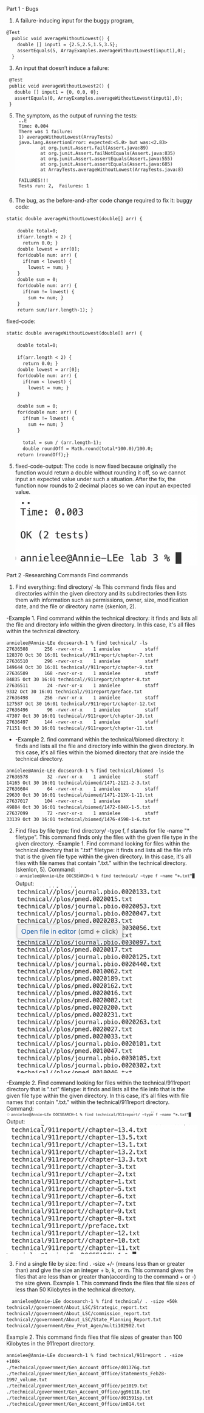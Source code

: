 Part 1 - Bugs
1. A failure-inducing input for the buggy program,
```
@Test
  public void averageWithoutLowest() {
    double [] input1 = {2.5,2.5,1.5,3.5};
    assertEquals(5, ArrayExamples.averageWithoutLowest(input1),0);
  }
```
3. An input that doesn’t induce a failure:
 ```
  @Test
  public void averageWithoutLowest2() {
    double [] input1 = {0, 0,0, 0};
    assertEquals(0, ArrayExamples.averageWithoutLowest(input1),0);
  }
```

5.  The symptom, as the output of running the tests: ![Image](symptom.png)

6. The bug, as the before-and-after code change required to fix it:
 buggy code:
```
static double averageWithoutLowest(double[] arr) {

    double total=0;
    if(arr.length < 2) { 
      return 0.0; }
    double lowest = arr[0];
    for(double num: arr) {
      if(num < lowest) { 
        lowest = num; }
    }
    double sum = 0;
    for(double num: arr) {
      if(num != lowest) { 
        sum += num; }
    }
    return sum/(arr.length-1); }
  ```
fixed-code:
```
static double averageWithoutLowest(double[] arr) {
  
    double total=0;
    
    if(arr.length < 2) { 
      return 0.0; }
    double lowest = arr[0];
    for(double num: arr) {
      if(num < lowest) { 
        lowest = num; }
    }
    
    double sum = 0;
    for(double num: arr) {
      if(num != lowest) { 
        sum += num; }
    }
    
      total = sum / (arr.length-1);
      double roundOff = Math.round(total*100.0)/100.0;
    return (roundOff);}
  ```
5. fixed-code-output:
The code is now fixed because originally the function would return a double without rounding it off, so we cannot input an expected value under such a situation. After the fix, the function now rounds to 2 decimal places so we can input an expected value.
 ![Image](fixedoutput.png)

Part 2 -Researching Commands
Find commands
1. Find everything: find  directory/ -ls 
This command finds files and directories within the given directory and its subdirectories then lists them with information such as permissions, owner, size, modification date, and the file or directory name (skenlon, 2).

-Example 1. Find command within the technical directory: it finds and lists all the file and directory info within the given directory. In this case, it's all files within the technical directory. 
```
annielee@Annie-LEe docsearch-1 % find technical/ -ls
27636508      256 -rwxr-xr-x    1 annielee         staff              128370 Oct 30 16:01 technical//911report/chapter-7.txt
27636510      296 -rwxr-xr-x    1 annielee         staff              149644 Oct 30 16:01 technical//911report/chapter-9.txt
27636509      168 -rwxr-xr-x    1 annielee         staff               84835 Oct 30 16:01 technical//911report/chapter-8.txt
27636511       24 -rwxr-xr-x    1 annielee         staff                9332 Oct 30 16:01 technical//911report/preface.txt
27636498      256 -rwxr-xr-x    1 annielee         staff              127587 Oct 30 16:01 technical//911report/chapter-12.txt
27636496       96 -rwxr-xr-x    1 annielee         staff               47307 Oct 30 16:01 technical//911report/chapter-10.txt
27636497      144 -rwxr-xr-x    1 annielee         staff               71151 Oct 30 16:01 technical//911report/chapter-11.txt
```
- -Example 2. find command within the technical/biomed directory: it finds and lists all the file and directory info within the given directory. In this case, it's all files within the biomed directory that are inside the technical directory.
  
```
annielee@Annie-LEe docsearch-1 % find technical/biomed -ls
27636578       32 -rwxr-xr-x    1 annielee         staff               14165 Oct 30 16:01 technical/biomed/1471-2121-2-3.txt
27636604       64 -rwxr-xr-x    1 annielee         staff               29630 Oct 30 16:01 technical/biomed/1471-213X-1-11.txt
27637017      104 -rwxr-xr-x    1 annielee         staff               49884 Oct 30 16:01 technical/biomed/1472-684X-1-5.txt
27637099       72 -rwxr-xr-x    1 annielee         staff               33139 Oct 30 16:01 technical/biomed/1476-4598-1-6.txt
```

 2. Find files by file type: find directory/ -type f, f stands for file  -name "* filetype".
    This command finds only the files with the given file type in the given directory.
-Example 1. Find command looking for files within the technical directory that is ".txt" filetype: it finds and lists all the file info that is the given file type within the given directory. In this case, it's all files with file names that contain ".txt." within the technical directory. (skenlon, 5).
Command:![Image](filecommand.png)
Output:![Image](txtout.png)

-Example 2. Find command looking for files within the technical/911report directory that is ".txt" filetype: it finds and lists all the file info that is the given file type within the given directory. In this case, it's all files with file names that contain ".txt." within the technical/911report directory.
Command:![Image](typefcommand2.png)
Output:![Image](typefoutput2.png)

3.  Find a single file by size: find . -size +/- (means less than or greater than) and give the size an integer + b, k, or m.
   This command gives the files that are less than or greater than(according to the command + or -) the size given.
   Example 1. This command finds the files that file sizes of less than 50 Kilobytes in the technical directory.
```
  annielee@Annie-LEe docsearch-1 % find technical/ . -size +50k
technical//government/About_LSC/Strategic_report.txt
technical//government/About_LSC/commission_report.txt
technical//government/About_LSC/State_Planning_Report.txt
technical//government/Env_Prot_Agen/multi102902.txt
```
 Example 2. This command finds files that file sizes of greater than 100 Kilobytes in the 911report directory.
 ```
annielee@Annie-LEe docsearch-1 % find technical/911report . -size +100k
./technical/government/Gen_Account_Office/d01376g.txt
./technical/government/Gen_Account_Office/Statements_Feb28-1997_volume.txt
./technical/government/Gen_Account_Office/pe1019.txt
./technical/government/Gen_Account_Office/gg96118.txt
./technical/government/Gen_Account_Office/d01591sp.txt
./technical/government/Gen_Account_Office/im814.txt
```
